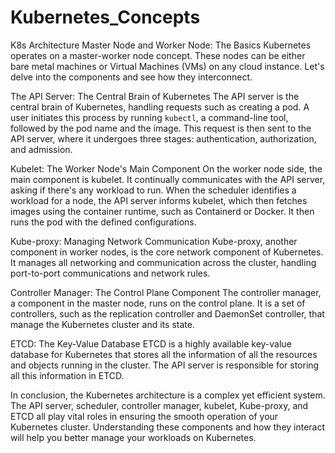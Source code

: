 # Kubernetes_Concepts
K8s Architecture
Master Node and Worker Node: The Basics
Kubernetes operates on a master-worker node concept. These nodes can be either bare metal machines or Virtual Machines (VMs) on any cloud instance. Let's delve into the components and see how they interconnect.

The API Server: The Central Brain of Kubernetes
The API server is the central brain of Kubernetes, handling requests such as creating a pod. A user initiates this process by running `kubectl`, a command-line tool, followed by the pod name and the image. This request is then sent to the API server, where it undergoes three stages: authentication, authorization, and admission.

Kubelet: The Worker Node's Main Component
On the worker node side, the main component is kubelet. It continually communicates with the API server, asking if there's any workload to run. 
When the scheduler identifies a workload for a node, the API server informs kubelet, which then fetches images using the container runtime, 
such as Containerd or Docker. It then runs the pod with the defined configurations.

Kube-proxy: Managing Network Communication
Kube-proxy, another component in worker nodes, is the core network component of Kubernetes. It manages all networking and communication across the cluster, handling port-to-port communications and network rules.

Controller Manager: The Control Plane Component
The controller manager, a component in the master node, runs on the control plane. It is a set of controllers, such as the replication controller and DaemonSet controller, that manage the Kubernetes cluster and its state.

ETCD: The Key-Value Database
ETCD is a highly available key-value database for Kubernetes that stores all the information of all the resources and objects running in the cluster. The API server is responsible for storing all this information in ETCD.

In conclusion, the Kubernetes architecture is a complex yet efficient system. The API server, scheduler, controller manager, kubelet, Kube-proxy, and ETCD all play vital roles in ensuring the smooth operation of your Kubernetes cluster. Understanding these components and how they interact will help you better manage your workloads on Kubernetes.

